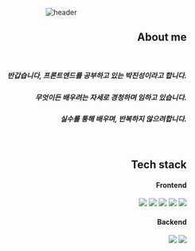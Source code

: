 

<div align="center">

![header](https://capsule-render.vercel.app/api?type=waving&section=header&height=200&text=Jinsung's&nbsp;github&desc=Welcome!&descAlignY=25&descAlign=92&fontAlign=70&descSize=25&fontColor=FFEEBB&color=99DBF5&fontSize=65&fontAlign=50&)   
</div>

<div align="right"> 
  
## About me


<br/> 
  
##### 반갑습니다, 프론트엔드를 공부하고 있는 박진성이라고 합니다. 
##### 무엇이든 배우려는 자세로 경청하며 임하고 있습니다. 
##### 실수를 통해 배우며, 반복하지 않으려합니다. 
  <br/>
</div>

<div align="right"> 
  

## Tech stack

  #### Frontend   <br/> 

  <img src="https://img.shields.io/badge/html5-E34F26?style=for-the-badge&logo=html5&logoColor=white">
  <img src="https://img.shields.io/badge/css-1572B6?style=for-the-badge&logo=css3&logoColor=white"> 
  <img src="https://img.shields.io/badge/javascript-F7DF1E?style=for-the-badge&logo=javascript&logoColor=black"> 
  <img src="https://img.shields.io/badge/react-61DAFB?style=for-the-badge&logo=react&logoColor=black"> 
  <img src="https://img.shields.io/badge/Next.js-000000?style=for-the-badge&logo=Next.js&logoColor=white">

  <br/>

  #### Backend   <br/>
 
  <img src="https://img.shields.io/badge/node.js-339933?style=for-the-badge&logo=Node.js&logoColor=white">
  <img src="https://img.shields.io/badge/mongoDB-47A248?style=for-the-badge&logo=MongoDB&logoColor=white">
  
  

  
  
</div>






<!--

![header](https://capsule-render.vercel.app/api?type=wave&height=100&text=Welcome&nbsp;jinsung's&nbsp;github&fontColor=FFEEBB&color=99DBF5&fontSize=65&fontAlign=50&)

![reversal](https://capsule-render.vercel.app/api?type=rect&text=RECT&fontAlignY=20&fontSize=30&desc=Use%20theme&descAlign=60&descAlignY=30&theme=radical)


**6bell8/6bell8** is a ✨ _special_ ✨ repository because its `README.md` (this file) appears on your GitHub profile.


**6bell8/6bell8** is a ✨ _special_ ✨ repository because its `README.md` (this file) appears on your GitHub profile.
<img src="https://capsule-render.vercel.app/api?type=wave&color=auto&height=300&section=header&text=Welcome%20to%20prk's%20github&fontSize=60" />

![Anurag's GitHub stats](https://github-readme-stats.vercel.app/api?username=6bell8&show_icons=true&theme=radical)
![Anurag's GitHub stats](https://github-readme-stats.vercel.app/api?username=6bell8&show_icons=true&theme=radical)

Here are some ideas to get you started:

- 🔭 I’m currently working on ...
- 🌱 I’m currently learning ...
- 👯 I’m looking to collaborate on ...
- 🤔 I’m looking for help with ...
- 💬 Ask me about ...
- 📫 How to reach me: ...
- 😄 Pronouns: ...
- ⚡ Fun fact: ...
-->

